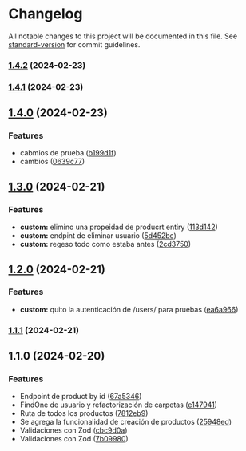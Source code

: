 # Changelog

All notable changes to this project will be documented in this file. See [standard-version](https://github.com/conventional-changelog/standard-version) for commit guidelines.

### [1.4.2](https://github.com/UliVargas/ecommerce/compare/v1.4.1...v1.4.2) (2024-02-23)

### [1.4.1](https://github.com/UliVargas/ecommerce/compare/v1.4.0...v1.4.1) (2024-02-23)

## [1.4.0](https://github.com/UliVargas/ecommerce/compare/v1.3.0...v1.4.0) (2024-02-23)


### Features

* cabmios de prueba ([b199d1f](https://github.com/UliVargas/ecommerce/commit/b199d1ff79470c90a56518a8df00ef48d7e18b8e))
* cambios ([0639c77](https://github.com/UliVargas/ecommerce/commit/0639c7702938dd6a63b565d4545f0de1bf698c07))

## [1.3.0](https://github.com/UliVargas/ecommerce/compare/v1.2.0...v1.3.0) (2024-02-21)


### Features

* **custom:** elimino una propeidad de producrt entiry ([113d142](https://github.com/UliVargas/ecommerce/commit/113d1422dd98ef31e905fb0419ebbd511b128d7c))
* **custom:** endpint de eliminar usuario ([5d452bc](https://github.com/UliVargas/ecommerce/commit/5d452bcfd1d699f03187ce1893d45897d561002c))
* **custom:** regeso todo como estaba antes ([2cd3750](https://github.com/UliVargas/ecommerce/commit/2cd375060318bc79c48441c57c9adef19a72d3af))

## [1.2.0](https://github.com/UliVargas/ecommerce/compare/v1.1.1...v1.2.0) (2024-02-21)


### Features

* **custom:** quito la autenticación de /users/ para pruebas ([ea6a966](https://github.com/UliVargas/ecommerce/commit/ea6a9668fe6b257a1889d4404020cfad3dd35e52))

### [1.1.1](https://github.com/UliVargas/ecommerce/compare/v1.1.0...v1.1.1) (2024-02-21)

## 1.1.0 (2024-02-20)


### Features

* Endpoint de product by id ([67a5346](https://github.com/UliVargas/ecommerce/commit/67a5346363fb36924ff964acba46acca5f9afabe))
* FindOne de usuario y refactorización de carpetas ([e147941](https://github.com/UliVargas/ecommerce/commit/e147941fa442061d4fed8f5c2802c61e46fb82ba))
* Ruta de todos los productos ([7812eb9](https://github.com/UliVargas/ecommerce/commit/7812eb99d05627b7f16a7ddd3607d2582f97252f))
* Se agrega la funcionalidad de creación de productos ([25948ed](https://github.com/UliVargas/ecommerce/commit/25948ed158c0acd013c395df679cfa5de5fb22f6))
* Validaciones con Zod ([cbc9d0a](https://github.com/UliVargas/ecommerce/commit/cbc9d0a81793d51d428dfa4d6bf58383c36f6492))
* Validaciones con Zod ([7b09980](https://github.com/UliVargas/ecommerce/commit/7b09980aad0a4c3c383b635a7f8bf6a5b76883fe))
